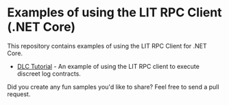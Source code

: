 # Examples of using the LIT RPC Client (.NET Core)

This repository contains examples of using the LIT RPC Client for .NET Core.

* [DLC Tutorial](dlctutorial/) - An example of using the LIT RPC client to execute discreet log contracts. 

Did you create any fun samples you'd like to share? Feel free to send a pull request.